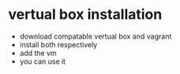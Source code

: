 # vertual box installation 
* download compatable vertual box and vagrant 
* install both respectively 
* add the vm 
* you can use it  
